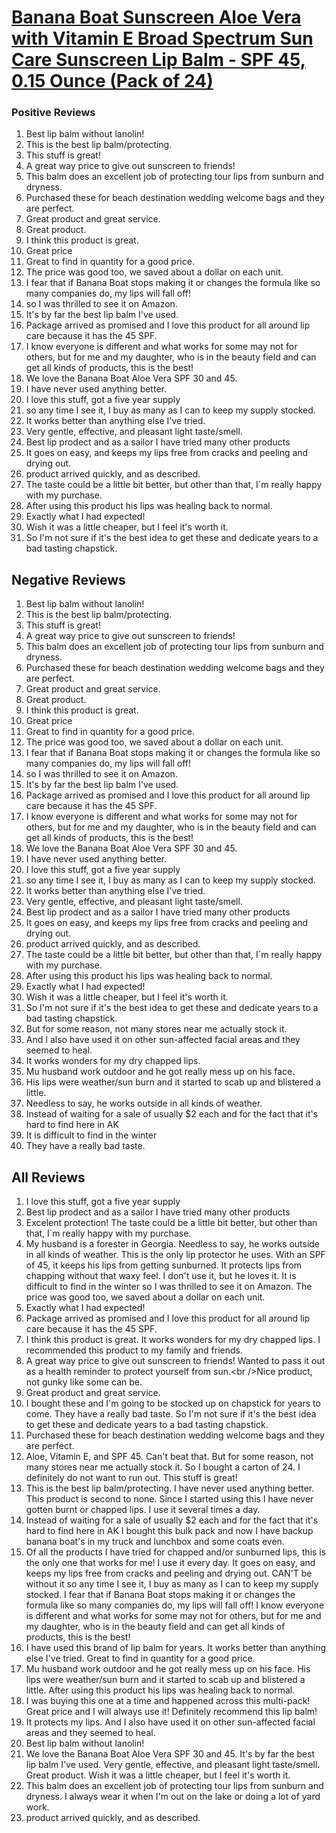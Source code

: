 # [Banana Boat Sunscreen Aloe Vera with Vitamin E Broad Spectrum Sun Care Sunscreen Lip Balm - SPF 45, 0.15 Ounce (Pack of 24)](https://products.checkmycream.com/products/Banana-Boat-Sunscreen-Aloe-Vera-with-Vitamin-E-Broad-Spectrum-Sun-Care-Sunscreen-Lip-Balm-SPF-45-0.15-Ounce-(Pack-of-24).html)

### Positive Reviews

<ol>
      <li>Best lip balm without lanolin!</li>
      <li>This is the best lip balm/protecting.</li>
      <li>This stuff is great!</li>
      <li>A great way price to give out sunscreen to friends!</li>
      <li>This balm does an excellent job of protecting tour lips from sunburn and dryness.  </li>
      <li>Purchased these for beach destination wedding welcome bags and they are perfect.</li>
      <li>Great product and great service.</li>
      <li>Great product.  </li>
      <li>I think this product is great.  </li>
      <li>Great price</li>
      <li>Great to find in quantity for a good price.</li>
      <li>The price was good too, we saved about a dollar on each unit.</li>
      <li>I fear that if Banana Boat stops making it or changes the formula like so many companies do, my lips will fall off!  </li>
      <li>so I was thrilled to see it on Amazon.</li>
      <li>It&#x27;s by far the best lip balm I&#x27;ve used.  </li>
      <li>Package arrived as promised and I love this product for all around lip care because it has the 45 SPF.</li>
      <li>I know everyone is different and what works for some may not for others, but for me and my daughter, who is in the beauty field and can get all kinds of products, this is the best!</li>
      <li>We love the Banana Boat Aloe Vera SPF 30 and 45.  </li>
      <li>I have never used anything better.</li>
      <li>I love this stuff, got a five year supply</li>
      <li>so any time I see it, I buy as many as I can to keep my supply stocked.  </li>
      <li>It works better than anything else I&#x27;ve tried.</li>
      <li>Very gentle, effective, and pleasant light taste/smell.  </li>
      <li>Best lip prodect and as a sailor I have tried many other products</li>
      <li>It goes on easy, and keeps my lips free from cracks and peeling and drying out.  </li>
      <li>product arrived quickly, and as described.</li>
      <li>The taste could be a little bit better, but other than that, I´m really happy with my purchase.</li>
      <li>After using this product his lips was healing back to normal.</li>
      <li>Exactly what I had expected!</li>
      <li>Wish it was a little cheaper, but I feel it&#x27;s worth it.</li>
      <li>So I&#x27;m not sure if it&#x27;s the best idea to get these and dedicate years to a bad tasting chapstick.</li>
</ol>


<h2>Negative Reviews</h2>
<ol>
<li> Best lip balm without lanolin!</li>
<li> This is the best lip balm/protecting.</li>
<li> This stuff is great!</li>
<li> A great way price to give out sunscreen to friends!</li>
<li> This balm does an excellent job of protecting tour lips from sunburn and dryness.  </li>
<li> Purchased these for beach destination wedding welcome bags and they are perfect.</li>
<li> Great product and great service.</li>
<li> Great product.  </li>
<li> I think this product is great.  </li>
<li> Great price</li>
<li> Great to find in quantity for a good price.</li>
<li> The price was good too, we saved about a dollar on each unit.</li>
<li> I fear that if Banana Boat stops making it or changes the formula like so many companies do, my lips will fall off!  </li>
<li> so I was thrilled to see it on Amazon.</li>
<li> It&#x27;s by far the best lip balm I&#x27;ve used.  </li>
<li> Package arrived as promised and I love this product for all around lip care because it has the 45 SPF.</li>
<li> I know everyone is different and what works for some may not for others, but for me and my daughter, who is in the beauty field and can get all kinds of products, this is the best!</li>
<li> We love the Banana Boat Aloe Vera SPF 30 and 45.  </li>
<li> I have never used anything better.</li>
<li> I love this stuff, got a five year supply</li>
<li> so any time I see it, I buy as many as I can to keep my supply stocked.  </li>
<li> It works better than anything else I&#x27;ve tried.</li>
<li> Very gentle, effective, and pleasant light taste/smell.  </li>
<li> Best lip prodect and as a sailor I have tried many other products</li>
<li> It goes on easy, and keeps my lips free from cracks and peeling and drying out.  </li>
<li> product arrived quickly, and as described.</li>
<li> The taste could be a little bit better, but other than that, I´m really happy with my purchase.</li>
<li> After using this product his lips was healing back to normal.</li>
<li> Exactly what I had expected!</li>
<li> Wish it was a little cheaper, but I feel it&#x27;s worth it.</li>
<li> So I&#x27;m not sure if it&#x27;s the best idea to get these and dedicate years to a bad tasting chapstick.</li>
<li> But for some reason, not many stores near me actually stock it.  </li>
<li> And I also have used it on other sun-affected facial areas and they seemed to heal.</li>
<li> It works wonders for my dry chapped lips.  </li>
<li> Mu husband work outdoor and he got really mess up on his face.</li>
<li> His lips were weather/sun burn and it started to scab up and blistered a little.</li>
<li> Needless to say, he works outside in all kinds of weather.  </li>
<li> Instead of waiting for a sale of usually $2 each and for the fact that it&#x27;s hard to find here in AK</li>
<li> It is difficult to find in the winter</li>
<li> They have a really bad taste.</li>
</ol>

<h2>All Reviews</h2>

<ol>
    <li> I love this stuff, got a five year supply</li>
    <li> Best lip prodect and as a sailor I have tried many other products</li>
    <li> Excelent protection! The taste could be a little bit better, but other than that, I´m really happy with my purchase.</li>
    <li> My husband is a forester in Georgia.  Needless to say, he works outside in all kinds of weather.  This is the only lip protector he uses.  With an SPF of 45, it keeps his lips from getting sunburned.  It protects lips from chapping without that waxy feel.  I don&#x27;t use it, but he loves it.  It is difficult to find in the winter so I was thrilled to see it on Amazon. The price was good too, we saved about a dollar on each unit.</li>
    <li> Exactly what I had expected!</li>
    <li> Package arrived as promised and I love this product for all around lip care because it has the 45 SPF.</li>
    <li> I think this product is great.  It works wonders for my dry chapped lips.  I recommended this product to my family and friends.</li>
    <li> A great way price to give out sunscreen to friends! Wanted to pass it out as a health reminder to protect yourself from sun.&lt;br /&gt;Nice product, not gunky like some can be.</li>
    <li> Great product and great service.</li>
    <li> I bought these and I&#x27;m going to be stocked up on chapstick for years to come. They have a really bad taste. So I&#x27;m not sure if it&#x27;s the best idea to get these and dedicate years to a bad tasting chapstick.</li>
    <li> Purchased these for beach destination wedding welcome bags and they are perfect.</li>
    <li> Aloe, Vitamin E, and SPF 45.  Can&#x27;t beat that.  But for some reason, not many stores near me actually stock it.  So I bought a carton of 24. I definitely do not want to run out.  This stuff is great!</li>
    <li> This is the best lip balm/protecting. I have never used anything better. This product is second to none. Since I started using this I have never gotten burnt or chapped lips. I use it several times a day.</li>
    <li> Instead of waiting for a sale of usually $2 each and for the fact that it&#x27;s hard to find here in AK I bought this bulk pack and now I have backup banana boat&#x27;s in my truck and lunchbox and some coats even.</li>
    <li> Of all the products I have tried for chapped and/or sunburned lips, this is the only one that works for me!  I use it every day. It goes on easy, and keeps my lips free from cracks and peeling and drying out.  CAN&#x27;T be without it so any time I see it, I buy as many as I can to keep my supply stocked.  I fear that if Banana Boat stops making it or changes the formula like so many companies do, my lips will fall off!  I know everyone is different and what works for some may not for others, but for me and my daughter, who is in the beauty field and can get all kinds of products, this is the best!</li>
    <li> I have used this brand of lip balm for years. It works better than anything else I&#x27;ve tried. Great to find in quantity for a good price.</li>
    <li> Mu husband work outdoor and he got really mess up on his face. His lips were weather/sun burn and it started to scab up and blistered a little. After using this product his lips was healing back to normal.</li>
    <li> I was buying this one at a time and happened across this multi-pack!  Great price and I will always use it!  Definitely recommend this lip balm!</li>
    <li> It protects my lips. And I also have used it on other sun-affected facial areas and they seemed to heal.</li>
    <li> Best lip balm without lanolin!</li>
    <li> We love the Banana Boat Aloe Vera SPF 30 and 45.  It&#x27;s by far the best lip balm I&#x27;ve used.  Very gentle, effective, and pleasant light taste/smell.  Great product.  Wish it was a little cheaper, but I feel it&#x27;s worth it.</li>
    <li> This balm does an excellent job of protecting tour lips from sunburn and dryness.  I always wear it when I&#x27;m out on the lake or doing a lot of yard work.</li>
    <li> product arrived quickly, and as described.</li>
</ol>




